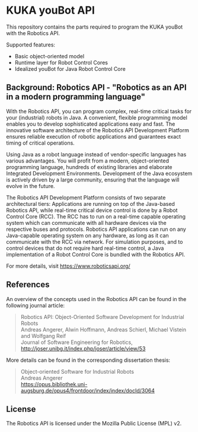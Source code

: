 KUKA youBot API
===============

This repository contains the parts required to program the KUKA youBot with the Robotics API.

Supported features: 
* Basic object-oriented model 
* Runtime layer for Robot Control Cores
* Idealized youBot for Java Robot Control Core


Background: Robotics API - "Robotics as an API in a modern programming language"
--------------------------------------------------------------------------------

With the Robotics API, you can program complex, real-time critical tasks for your (industrial) robots in Java. 
A convenient, flexible programming model enables you to develop sophisticated applications easy and fast. 
The innovative software architecture of the Robotics API Development Platform ensures reliable execution 
of robotic applications and guarantees exact timing of critical operations.

Using Java as a robot language instead of vendor-specific languages has various advantages. 
You will profit from a modern, object-oriented programming language, hundreds of existing libraries and 
elaborate Integrated Development Environments. Development of the Java ecosystem is actively driven by a 
large community, ensuring that the language will evolve in the future.

The Robotics API Development Platform consists of two separate architectural tiers: Applications are running 
on top of the Java-based Robotics API, while real-time critical device control is done by a Robot Control Core (RCC). 
The RCC has to run on a real-time capable operating system which can communicate with all hardware devices via 
the respective buses and protocols. Robotics API applications can run on any Java-capable operating system on any 
hardware, as long as it can communicate with the RCC via network. For simulation purposes, and to control devices 
that do not require hard real-time control, a Java implementation of a Robot Control Core is bundled with the Robotics API. 

For more details, visit https://www.roboticsapi.org/


References
----------

An overview of the concepts used in the Robotics API can be found in the following journal article: 

> Robotics API: Object-Oriented Software Development for Industrial Robots  
> Andreas Angerer, Alwin Hoffmann, Andreas Schierl, Michael Vistein and Wolfgang Reif  
> Journal of Software Engineering for Robotics, http://joser.unibg.it/index.php/joser/article/view/53


More details can be found in the corresponding dissertation thesis:

> Object-oriented Software for Industrial Robots  
> Andreas Angerer  
> https://opus.bibliothek.uni-augsburg.de/opus4/frontdoor/index/index/docId/3064


License
-------

The Robotics API is licensed under the Mozilla Public License (MPL) v2.
